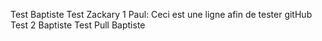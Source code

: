 Test Baptiste
Test Zackary 1
Paul: Ceci est une ligne afin de tester gitHub
Test 2 Baptiste
Test Pull Baptiste 